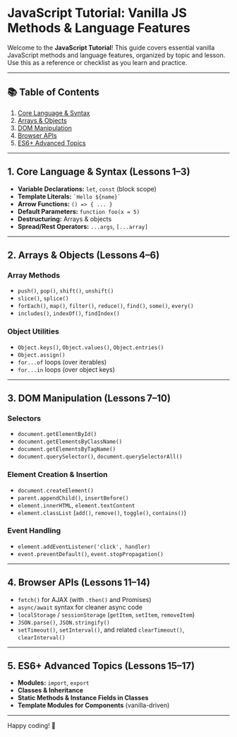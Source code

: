 # JavaScript Tutorial: Vanilla JS Methods & Language Features

Welcome to the **JavaScript Tutorial**! This guide covers essential vanilla JavaScript methods and language features, organized by topic and lesson. Use this as a reference or checklist as you learn and practice.

---

## 📚 Table of Contents

1. [Core Language & Syntax](#core-language--syntax)
2. [Arrays & Objects](#arrays--objects)
3. [DOM Manipulation](#dom-manipulation)
4. [Browser APIs](#browser-apis)
5. [ES6+ Advanced Topics](#es6-advanced-topics)

---

## 1. Core Language & Syntax (Lessons 1–3)

- **Variable Declarations:** `let`, `const` (block scope)
- **Template Literals:** `` `Hello ${name}` ``
- **Arrow Functions:** `() => { ... }`
- **Default Parameters:** `function foo(x = 5)`
- **Destructuring:** Arrays & objects
- **Spread/Rest Operators:** `...args`, `[...array]`

---

## 2. Arrays & Objects (Lessons 4–6)

### Array Methods

- `push()`, `pop()`, `shift()`, `unshift()`
- `slice()`, `splice()`
- `forEach()`, `map()`, `filter()`, `reduce()`, `find()`, `some()`, `every()`
- `includes()`, `indexOf()`, `findIndex()`

### Object Utilities

- `Object.keys()`, `Object.values()`, `Object.entries()`
- `Object.assign()`
- `for...of` loops (over iterables)
- `for...in` loops (over object keys)

---

## 3. DOM Manipulation (Lessons 7–10)

### Selectors

- `document.getElementById()`
- `document.getElementsByClassName()`
- `document.getElementsByTagName()`
- `document.querySelector()`, `document.querySelectorAll()`

### Element Creation & Insertion

- `document.createElement()`
- `parent.appendChild()`, `insertBefore()`
- `element.innerHTML`, `element.textContent`
- `element.classList` (`add()`, `remove()`, `toggle()`, `contains()`)

### Event Handling

- `element.addEventListener('click', handler)`
- `event.preventDefault()`, `event.stopPropagation()`

---

## 4. Browser APIs (Lessons 11–14)

- `fetch()` for AJAX (with `.then()` and Promises)
- `async/await` syntax for cleaner async code
- `localStorage` / `sessionStorage` (`getItem`, `setItem`, `removeItem`)
- `JSON.parse()`, `JSON.stringify()`
- `setTimeout()`, `setInterval()`, and related `clearTimeout()`, `clearInterval()`

---

## 5. ES6+ Advanced Topics (Lessons 15–17)

- **Modules:** `import`, `export`
- **Classes & Inheritance**
- **Static Methods & Instance Fields in Classes**
- **Template Modules for Components** (vanilla-driven)

---

Happy coding! 🚀